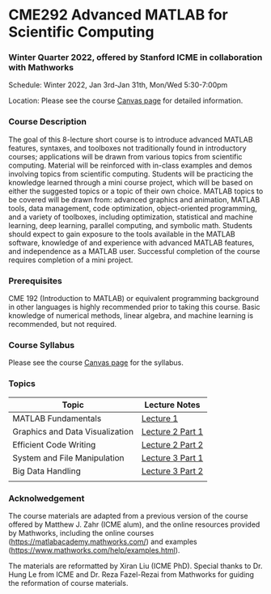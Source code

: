 # CME292 Advanced MATLAB for Scientific Computing
### Winter Quarter 2022, offered by Stanford ICME in collaboration with Mathworks
Schedule: Winter 2022, Jan 3rd-Jan 31th, Mon/Wed 5:30-7:00pm 

Location: Please see the course [Canvas page](https://canvas.stanford.edu/courses/150589) for detailed information.


### Course Description

The goal of this 8-lecture short course is to introduce advanced MATLAB features, syntaxes, and toolboxes not traditionally found in introductory courses; applications will be drawn from various topics from scientific computing. Material will be reinforced with in-class examples and demos involving topics from scientific computing. Students will be practicing the knowledge learned through a mini course project, which will be based on either the suggested topics or a topic of their own choice. MATLAB topics to be covered will be drawn from: advanced graphics and animation, MATLAB tools, data management, code optimization, object-oriented programming, and a variety of toolboxes, including optimization, statistical and machine learning, deep learning, parallel computing, and symbolic math. Students should expect to gain exposure to the tools available in the MATLAB software, knowledge of and experience with advanced MATLAB features, and independence as a MATLAB user. Successful completion of the course requires completion of a mini project.

### Prerequisites

CME 192 (Introduction to MATLAB) or equivalent programming background in other languages is highly recommended prior to taking this course. 
Basic knowledge of numerical methods, linear algebra, and machine learning is recommended, but not required.

### Course Syllabus
Please see the course [Canvas page](https://canvas.stanford.edu/courses/150589) for the syllabus.

### Topics
| Topic | Lecture Notes |
| --- | --- |
| MATLAB Fundamentals | [Lecture 1](https://htmlpreview.github.io/?https://github.com/xr-cc/CME292_WI22/blob/7a330373374cd5a3a9228ef20a61cfcc6adb408a/CME292_lecture_notes/lec1/lec1.html) |
| Graphics and Data Visualization | [Lecture 2 Part 1](https://htmlpreview.github.io/?https://github.com/xr-cc/CME292_WI22/blob/ca281b4680b2731bf48d29baa402b930c4ca5c1a/CME292_lecture_notes/lec2/lec2_part1.html) |
| Efficient Code Writing | [Lecture 2 Part 2](https://htmlpreview.github.io/?https://github.com/xr-cc/CME292_WI22/blob/ca281b4680b2731bf48d29baa402b930c4ca5c1a/CME292_lecture_notes/lec2/lec2_part2.html) |
| System and File Manipulation | [Lecture 3 Part 1](https://htmlpreview.github.io/?https://github.com/xr-cc/CME292_WI22/blob/ca281b4680b2731bf48d29baa402b930c4ca5c1a/CME292_lecture_notes/lec3/lec3_part1.html) |
| Big Data Handling | [Lecture 3 Part 2](https://htmlpreview.github.io/?https://github.com/xr-cc/CME292_WI22/blob/ca281b4680b2731bf48d29baa402b930c4ca5c1a/CME292_lecture_notes/lec3/lec3_part2.html) |
|  |  |

### Acknolwedgement

The course materials are adapted from a previous version of the course offered by Matthew J. Zahr (ICME alum), and the online resources provided by Mathworks, including the online courses (https://matlabacademy.mathworks.com/) and examples (https://www.mathworks.com/help/examples.html). 

The materials are reformatted by Xiran Liu (ICME PhD). Special thanks to Dr. Hung Le from ICME and Dr. Reza Fazel-Rezai from Mathworks for guiding the reformation of course materials. 
